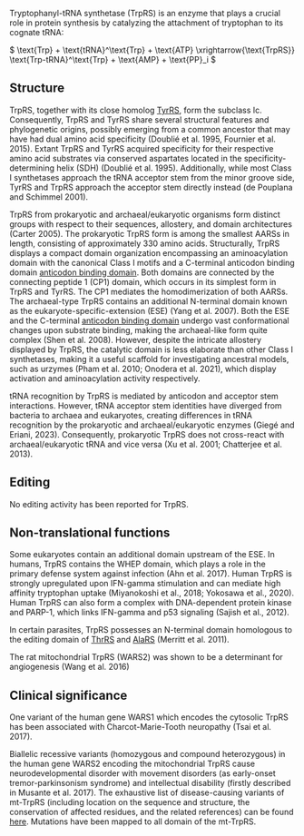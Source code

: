 
Tryptophanyl-tRNA synthetase (TrpRS) is an enzyme that plays a crucial role in protein synthesis by catalyzing the attachment of tryptophan to its cognate tRNA:




$ \text{Trp} + \text{tRNA}^\text{Trp} + \text{ATP} \xrightarrow{\text{TrpRS}} \text{Trp-tRNA}^\text{Trp} + \text{AMP} + \text{PP}_i  $






## Structure 

TrpRS, together with its close homolog [TyrRS](/class1/tyr), form the subclass Ic. Consequently, TrpRS and TyrRS share several structural features and phylogenetic origins, possibly emerging from a common ancestor that may have had dual amino acid specificity (Doublié et al. 1995, Fournier et al. 2015). Extant TrpRS and TyrRS acquired specificity for their respective amino acid substrates via conserved aspartates located in the specificity-determining helix (SDH) (Doublié et al. 1995). Additionally, while most Class I synthetases approach the tRNA acceptor stem from the minor groove side, TyrRS and TrpRS approach the acceptor stem directly instead (de Pouplana and Schimmel 2001).

TrpRS from prokaryotic and archaeal/eukaryotic organisms form distinct groups with respect to their sequences, allostery, and domain architectures (Carter 2005). The prokaryotic TrpRS form is among the smallest AARSs in length, consisting of approximately 330 amino acids. Structurally, TrpRS displays a compact domain organization encompassing an aminoacylation domain with the canonical Class I motifs and a C-terminal anticodon binding domain [anticodon binding domain](/superfamily/class1/Anticodon_binding_domain_WY). Both domains are connected by the connecting peptide 1 (CP1) domain, which occurs in its simplest form in TrpRS and TyrRS. The CP1 mediates the homodimerization of both AARSs. The archaeal-type TrpRS contains an additional N-terminal domain known as the eukaryote-specific-extension (ESE) (Yang et al. 2007). Both the ESE and the C-terminal [anticodon binding domain](/superfamily/class1/Anticodon_binding_domain_WY) undergo vast conformational changes upon substrate binding, making the archaeal-like form quite complex (Shen et al. 2008). However, despite the intricate allostery displayed by TrpRS, the catalytic domain is less elaborate than other Class I synthetases, making it a useful scaffold for investigating ancestral models, such as urzymes (Pham et al. 2010; Onodera et al. 2021), which display activation and aminoacylation activity respectively. 

tRNA recognition by TrpRS is mediated by anticodon and acceptor stem interactions. However, tRNA acceptor stem identities have diverged from bacteria to archaea and eukaryotes, creating differences in tRNA recognition by the prokaryotic and archaeal/eukaryotic enzymes (Giegé and Eriani, 2023). Consequently, prokaryotic TrpRS does not cross-react with archaeal/eukaryotic tRNA and vice versa (Xu et al. 2001; Chatterjee et al. 2013).




## Editing

No editing activity has been reported for TrpRS. 


## Non-translational functions

Some eukaryotes contain an additional domain upstream of the ESE.
In humans, TrpRS contains the WHEP domain, which plays a role in the primary defense system against infection (Ahn et al. 2017). Human TrpRS is strongly upregulated upon IFN-gamma stimulation and can mediate high affinity tryptophan uptake (Miyanokoshi et al., 2018; Yokosawa et al., 2020). Human TrpRS can also form a complex with DNA-dependent protein kinase and PARP-1, which links IFN-gamma and p53 signaling (Sajish et al., 2012). 

In certain parasites, TrpRS possesses an N-terminal domain homologous to the editing domain of [ThrRS](/class2/thr) and [AlaRS](/class2/ala) (Merritt et al. 2011).

The rat mitochondrial TrpRS (WARS2) was shown to be a determinant for angiogenesis (Wang et al. 2016)


## Clinical significance

One variant of the human gene WARS1 which encodes the cytosolic TrpRS has been associated with Charcot-Marie-Tooth neuropathy (Tsai et al. 2017). 

Biallelic recessive variants (homozygous and compound heterozygous) in the human gene WARS2 encoding the mitochondrial TrpRS cause neurodevelopmental disorder with movement disorders (as early-onset tremor-parkinsonism syndrome) and intellectual disability (firstly described in Musante et al. 2017). The exhaustive list of disease-causing variants of mt-TrpRS (including location on the sequence and structure, the conservation of affected residues, and the related references) can be found [here](http://misynpat.org/misynpat/PageMaker.rvt?name=WARS2). Mutations have been mapped to all domain of the mt-TrpRS.




